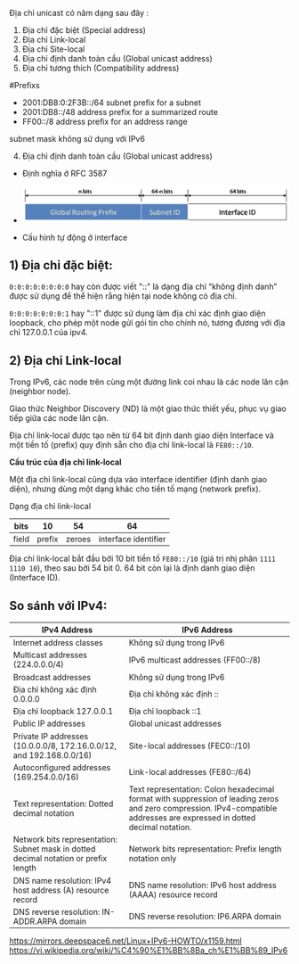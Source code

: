 Địa chỉ unicast có năm dạng sau đây :

1) Địa chỉ đặc biệt (Special address)
2) Địa chỉ Link-local
3) Địa chỉ Site-local
4) Địa chỉ định danh toàn cầu (Global unicast address)
5) Địa chỉ tương thích (Compatibility address)


#Prefixs

- 2001:DB8:0:2F3B::/64 subnet prefix for a subnet
- 2001:DB8::/48 address prefix for a summarized route
- FF00::/8 address prefix for an address range

subnet mask không sử dụng với IPv6

4) Địa chỉ định danh toàn cầu (Global unicast address)
- Định nghĩa ở RFC 3587
- ![](../images/unicast1.png)


- Cấu hình tự động ở interface


## 1) Địa chỉ đặc biệt:
`0:0:0:0:0:0:0:0` hay còn được viết "::" là dạng địa chỉ “không định danh” được sử dụng để thể hiện rằng hiện tại node không có địa chỉ.

`0:0:0:0:0:0:0:1` hay "::1" được sử dụng làm địa chỉ xác định giao diện loopback, cho phép một node gửi gói tin cho chính nó, tương đương với địa chỉ 127.0.0.1 của ipv4.

## 2) Địa chỉ Link-local

Trong IPv6, các node trên cùng một đường link coi nhau là các node lân cận (neighbor node).

Giao thức Neighbor Discovery (ND) là một giao thức thiết yếu, phục vụ giao tiếp giữa các node lân cận.

Địa chỉ link-local được tạo nên từ 64 bit định danh giao diện Interface và một tiền tố (prefix) quy định sẵn cho địa chỉ link-local là `FE80::/10`.

**Cấu trúc của địa chỉ link-local**

Một địa chỉ link-local cũng dựa vào interface identifier (định danh giao diện), nhưng dùng một dạng khác cho tiền tố mạng (network prefix).

Dạng địa chỉ link-local

|bits	| 10	| 54 |	64 |
|--|--|--|--|
|field	|prefix	|zeroes	|interface identifier|

Địa chỉ link-local bắt đầu bởi 10 bit tiền tố `FE80::/10` (giá trị nhị phân `1111 1110 10`), theo sau bởi 54 bit 0. 64 bit còn lại là định danh giao diện (Interface ID).





## So sánh với IPv4:
|IPv4 Address|	IPv6 Address|
|---|---|
|Internet address classes|Không sử dụng trong IPv6|
|Multicast addresses (224.0.0.0/4)|	IPv6 multicast addresses (FF00::/8)|
|Broadcast addresses	|Không sử dụng trong IPv6|
|Địa chỉ không xác định 0.0.0.0	|Địa chỉ không xác định ::|
|Địa chỉ loopback  127.0.0.1|	Địa chỉ loopback ::1|
|Public IP addresses	|Global unicast addresses|
|Private IP addresses (10.0.0.0/8, 172.16.0.0/12, and 192.168.0.0/16)	|Site-local addresses (FEC0::/10)|
|Autoconfigured addresses (169.254.0.0/16)|	Link-local addresses (FE80::/64)|
|Text representation: Dotted decimal notation|	Text representation: Colon hexadecimal format with suppression of leading zeros and zero compression. IPv4-compatible addresses are expressed in dotted decimal notation.|
|Network bits representation: Subnet mask in dotted decimal notation or prefix length	|Network bits representation: Prefix length notation only
|DNS name resolution: IPv4 host address (A) resource record	|DNS name resolution: IPv6 host address (AAAA) resource record|
|DNS reverse resolution: IN-ADDR.ARPA domain|	DNS reverse resolution: IP6.ARPA domain|


https://mirrors.deepspace6.net/Linux+IPv6-HOWTO/x1159.html
https://vi.wikipedia.org/wiki/%C4%90%E1%BB%8Ba_ch%E1%BB%89_IPv6